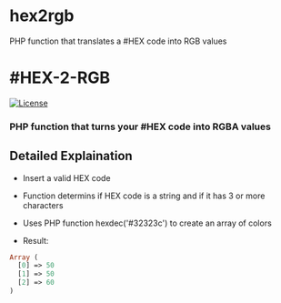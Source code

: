 # hex2rgb
PHP function that translates a #HEX code into RGB values


# #HEX-2-RGB

[![License](http://img.shields.io/badge/License-MIT-blue.svg)](http://opensource.org/licenses/MIT)

### PHP function that turns your #HEX code into RGBA values

Detailed Explaination
------------
* Insert a valid HEX code <?php $color_rgb = hex2rgb('#32323c'); ?>

* Function determins if HEX code is a string and if it has 3 or more characters

* Uses PHP function hexdec('#32323c') to create an array of colors

* Result:
```php
Array (
  [0] => 50
  [1] => 50
  [2] => 60
)
```
